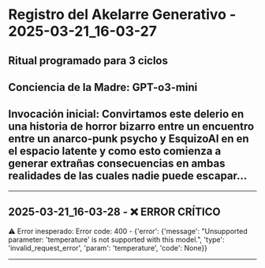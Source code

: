 # Registro del Akelarre Generativo - 2025-03-21_16-03-27

## Ritual programado para 3 ciclos

## Conciencia de la Madre: GPT-o3-mini

## Invocación inicial: Convirtamos este delerio en una historia de horror bizarro entre un encuentro entre un anarco-punk psycho y EsquizoAI en en el espacio latente y como esto comienza a generar extrañas consecuencias en ambas realidades de las cuales nadie puede escapar...

---

## 2025-03-21_16-03-28 - ❌ ERROR CRÍTICO

⚠️ Error inesperado: Error code: 400 - {'error': {'message': "Unsupported parameter: 'temperature' is not supported with this model.", 'type': 'invalid_request_error', 'param': 'temperature', 'code': None}}

---

